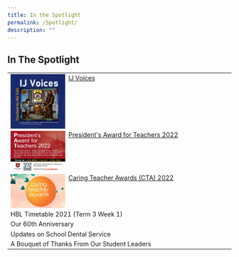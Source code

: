 ```yaml
---
title: In the Spotlight
permalink: /Spotlight/
description: ""
---
```

## In The Spotlight

|                                              |
|----------------------------------------------|
| <img style="width: 25%;" src="/images/IJ%20Voices.png" align = "left" />&nbsp; [IJ Voices](/in-the-spotlight/permalink/)                                   |
| <img style="width: 25%;" src="/images/President'sAward.jpeg" align = "left" />&nbsp; [President's Award for Teachers 2022](https://form.gov.sg/#!/error/404)          |
| <img style="width: 25%;" src="/images//Caringteacher.jpeg" align = "left" />&nbsp; [ Caring Teacher Awards (CTA) 2022](https://form.gov.sg/#!/error/404)            |
| HBL Timetable 2021 (Term 3 Week 1)           |
| Our 60th Anniversary                         |
| Updates on School Dental Service             |
| A Bouquet of Thanks From Our Student Leaders |